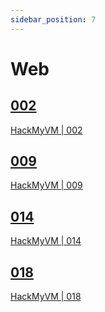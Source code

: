 ```yaml
---
sidebar_position: 7
---
```


# Web

## [002](./002)

[HackMyVM | 002](https://hackmyvm.eu/challenges/challenge.php?c=002)

## [009](./009)

[HackMyVM | 009](https://hackmyvm.eu/challenges/challenge.php?c=009)

## [014](./014)

[HackMyVM | 014](https://hackmyvm.eu/challenges/challenge.php?c=014)

## [018](./018)

[HackMyVM | 018](https://hackmyvm.eu/challenges/challenge.php?c=018)
